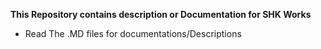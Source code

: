 **This Repository contains description or Documentation for SHK Works**

* Read The .MD files for documentations/Descriptions
